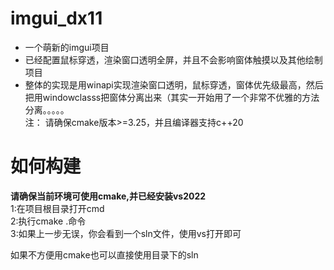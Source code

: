 # imgui_dx11

- 一个萌新的imgui项目
- 已经配置鼠标穿透，渲染窗口透明全屏，并且不会影响窗体触摸以及其他绘制项目
- 整体的实现是用winapi实现渲染窗口透明，鼠标穿透，窗体优先级最高，然后把用windowclasss把窗体分离出来（其实一开始用了一个非常不优雅的方法分离。。。。。
  <br>
注：
请确保cmake版本>=3.25，并且编译器支持c++20
<h1>如何构建</h1>
<strong>请确保当前环境可使用cmake,并已经安装vs2022</strong>
<br>
<span>1:在项目根目录打开cmd</span>
<br>
<span>2:执行cmake .命令</span>
<br>
<span>3:如果上一步无误，你会看到一个sln文件，使用vs打开即可</span>
<br>

如果不方便用cmake也可以直接使用目录下的sln